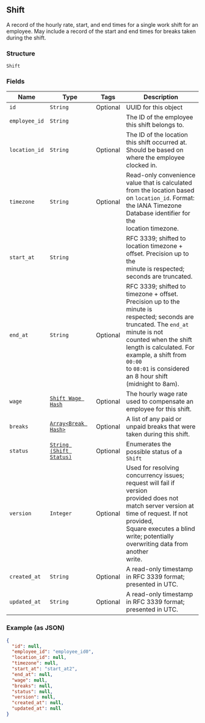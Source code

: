 ## Shift

A record of the hourly rate, start, and end times for a single work shift 
for an employee. May include a record of the start and end times for breaks 
taken during the shift.

### Structure

`Shift`

### Fields

| Name | Type | Tags | Description |
|  --- | --- | --- | --- |
| `id` | `String` | Optional | UUID for this object |
| `employee_id` | `String` |  | The ID of the employee this shift belongs to. |
| `location_id` | `String` | Optional | The ID of the location this shift occurred at. Should be based on<br>where the employee clocked in. |
| `timezone` | `String` | Optional | Read-only convenience value that is calculated from the location based<br>on `location_id`. Format: the IANA Timezone Database identifier for the<br>location timezone. |
| `start_at` | `String` |  | RFC 3339; shifted to location timezone + offset. Precision up to the<br>minute is respected; seconds are truncated. |
| `end_at` | `String` | Optional | RFC 3339; shifted to timezone + offset. Precision up to the minute is<br>respected; seconds are truncated. The `end_at` minute is not<br>counted when the shift length is calculated. For example, a shift from `00:00`<br>to `08:01` is considered an 8 hour shift (midnight to 8am). |
| `wage` | [`Shift Wage Hash`](/doc/models/shift-wage.md) | Optional | The hourly wage rate used to compensate an employee for this shift. |
| `breaks` | [`Array<Break Hash>`](/doc/models/break.md) | Optional | A list of any paid or unpaid breaks that were taken during this shift. |
| `status` | [`String (Shift Status)`](/doc/models/shift-status.md) | Optional | Enumerates the possible status of a `Shift` |
| `version` | `Integer` | Optional | Used for resolving concurrency issues; request will fail if version<br>provided does not match server version at time of request. If not provided,<br>Square executes a blind write; potentially overwriting data from another<br>write. |
| `created_at` | `String` | Optional | A read-only timestamp in RFC 3339 format; presented in UTC. |
| `updated_at` | `String` | Optional | A read-only timestamp in RFC 3339 format; presented in UTC. |

### Example (as JSON)

```json
{
  "id": null,
  "employee_id": "employee_id0",
  "location_id": null,
  "timezone": null,
  "start_at": "start_at2",
  "end_at": null,
  "wage": null,
  "breaks": null,
  "status": null,
  "version": null,
  "created_at": null,
  "updated_at": null
}
```

